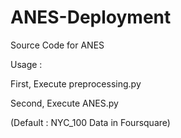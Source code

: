 # ANES-Deployment
Source Code for ANES 

Usage : 



First, Execute preprocessing.py


Second, Execute ANES.py

(Default : NYC_100 Data in Foursquare)
